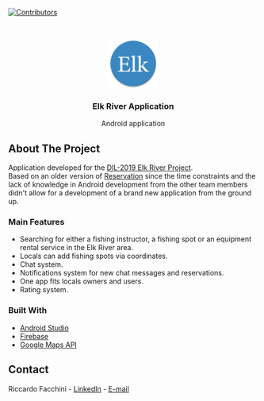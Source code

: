 <!--
*** Many thanks for README template to Othneil Drew: https://github.com/othneildrew
*** Taken from: https://github.com/othneildrew/Best-README-Template
-->





<!-- PROJECT SHIELDS -->
<!--
*** I'm using markdown "reference style" links for readability.
*** Reference links are enclosed in brackets [ ] instead of parentheses ( ).
*** See the bottom of this document for the declaration of the reference variables
*** for contributors-url, forks-url, etc. This is an optional, concise syntax you may use.
*** https://www.markdownguide.org/basic-syntax/#reference-style-links
-->
[![Contributors][contributors-shield]][contributors-url]

<!-- PROJECT LOGO -->
<br />
<p align="center">
  <a>
    <img src="app/src/main/res/mipmap-xhdpi/ic_launcher_round.png" alt="Logo" width="100" height="100">
  </a>

  <h3 align="center">Elk River Application</h3>

  <p align="center">
    Android application
    <br />
  </p>
</p>

<!-- ABOUT THE PROJECT -->
## About The Project

Application developed for the [DIL-2019 Elk River Project](https://github.com/Riccardo95Facchini/DIL-2019).<br/>
Based on an older version of [Reservation](https://github.com/Riccardo95Facchini/Reservation) since the time constraints and the lack of knowledge in Android development from the other team members didn't allow for a development of a brand new application from the ground up.

### Main Features
* Searching for either a fishing instructor, a fishing spot or an equipment rental service in the Elk River area.
* Locals can add fishing spots via coordinates.
* Chat system.
* Notifications system for new chat messages and reservations.
* One app fits locals owners and users.
* Rating system.

### Built With
* [Android Studio](https://developer.android.com/studio)
* [Firebase](https://firebase.google.com)
* [Google Maps API](https://cloud.google.com/maps-platform/)

<!-- CONTACT -->
## Contact

Riccardo Facchini - [LinkedIn](https://www.linkedin.com/in/riccardo-facchini-1a8206194/) - [E-mail](riccardo95facchini@gmail.com)

<!-- MARKDOWN LINKS & IMAGES -->
<!-- https://www.markdownguide.org/basic-syntax/#reference-style-links -->
[contributors-shield]: https://img.shields.io/github/contributors/Riccardo95Facchini/Elk_River_DIL_2019
[contributors-url]: https://github.com/Riccardo95Facchini/BobTheChameleon/graphs/contributors

